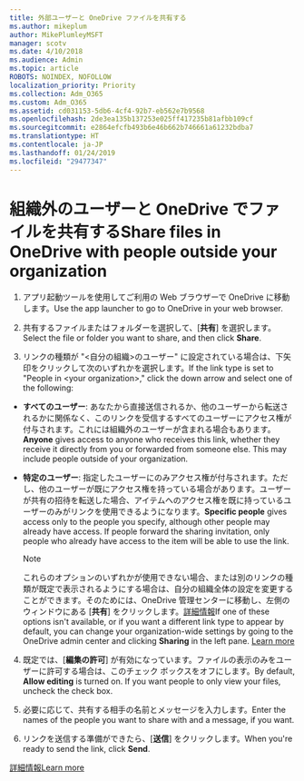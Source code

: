 ```yaml
---
title: 外部ユーザーと OneDrive ファイルを共有する
ms.author: mikeplum
author: MikePlumleyMSFT
manager: scotv
ms.date: 4/10/2018
ms.audience: Admin
ms.topic: article
ROBOTS: NOINDEX, NOFOLLOW
localization_priority: Priority
ms.collection: Adm_O365
ms.custom: Adm_O365
ms.assetid: cd031153-5db6-4cf4-92b7-eb562e7b9568
ms.openlocfilehash: 2de3ea135b137253e025ff417235b81afbb109cf
ms.sourcegitcommit: e2864efcfb493b6e46b662b746661a61232bdba7
ms.translationtype: HT
ms.contentlocale: ja-JP
ms.lasthandoff: 01/24/2019
ms.locfileid: "29477347"
---
```

# <a name="share-files-in-onedrive-with-people-outside-your-organization"></a><span data-ttu-id="de123-102">組織外のユーザーと OneDrive でファイルを共有する</span><span class="sxs-lookup"><span data-stu-id="de123-102">Share files in OneDrive with people outside your organization</span></span>

1. <span data-ttu-id="de123-103">アプリ起動ツールを使用してご利用の Web ブラウザーで OneDrive に移動します。</span><span class="sxs-lookup"><span data-stu-id="de123-103">Use the app launcher to go to OneDrive in your web browser.</span></span> 
    
2. <span data-ttu-id="de123-104">共有するファイルまたはフォルダーを選択して、[**共有**] を選択します。</span><span class="sxs-lookup"><span data-stu-id="de123-104">Select the file or folder you want to share, and then click **Share**.</span></span> 
    
3. <span data-ttu-id="de123-105">リンクの種類が "\<自分の組織\>のユーザー" に設定されている場合は、下矢印をクリックして次のいずれかを選択します。</span><span class="sxs-lookup"><span data-stu-id="de123-105">If the link type is set to "People in \<your organization\>," click the down arrow and select one of the following:</span></span> 
    
  - <span data-ttu-id="de123-p101">**すべてのユーザー**: あなたから直接送信されるか、他のユーザーから転送されるかに関係なく、このリンクを受信するすべてのユーザーにアクセス権が付与されます。これには組織外のユーザーが含まれる場合もあります。</span><span class="sxs-lookup"><span data-stu-id="de123-p101">**Anyone** gives access to anyone who receives this link, whether they receive it directly from you or forwarded from someone else. This may include people outside of your organization.</span></span> 
    
  - <span data-ttu-id="de123-p102">**特定のユーザー**: 指定したユーザーにのみアクセス権が付与されます。ただし、他のユーザーが既にアクセス権を持っている場合があります。ユーザーが共有の招待を転送した場合、アイテムへのアクセス権を既に持っているユーザーのみがリンクを使用できるようになります。</span><span class="sxs-lookup"><span data-stu-id="de123-p102">**Specific people** gives access only to the people you specify, although other people may already have access. If people forward the sharing invitation, only people who already have access to the item will be able to use the link.</span></span> 
    
    > [!NOTE]
    > <span data-ttu-id="de123-p103">これらのオプションのいずれかが使用できない場合、または別のリンクの種類が既定で表示されるようにする場合は、自分の組織全体の設定を変更することができます。そのためには、OneDrive 管理センターに移動し、左側のウィンドウにある [**共有**] をクリックします。[詳細情報](https://go.microsoft.com/fwlink/?linkid=871961)</span><span class="sxs-lookup"><span data-stu-id="de123-p103">If one of these options isn't available, or if you want a different link type to appear by default, you can change your organization-wide settings by going to the OneDrive admin center and clicking **Sharing** in the left pane. [Learn more](https://go.microsoft.com/fwlink/?linkid=871961)</span></span>
  
4. <span data-ttu-id="de123-p104">既定では、[**編集の許可**] が有効になっています。ファイルの表示のみをユーザーに許可する場合は、このチェック ボックスをオフにします。</span><span class="sxs-lookup"><span data-stu-id="de123-p104">By default, **Allow editing** is turned on. If you want people to only view your files, uncheck the check box.</span></span> 
    
5. <span data-ttu-id="de123-114">必要に応じて、共有する相手の名前とメッセージを入力します。</span><span class="sxs-lookup"><span data-stu-id="de123-114">Enter the names of the people you want to share with and a message, if you want.</span></span>
    
6. <span data-ttu-id="de123-115">リンクを送信する準備ができたら、[**送信**] をクリックします。</span><span class="sxs-lookup"><span data-stu-id="de123-115">When you're ready to send the link, click **Send**.</span></span> 
    
[<span data-ttu-id="de123-116">詳細情報</span><span class="sxs-lookup"><span data-stu-id="de123-116">Learn more</span></span>](https://go.microsoft.com/fwlink/?linkid=871861)
  

